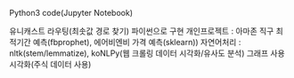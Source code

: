 Python3 code(Jupyter Notebook)


유니캐스트 라우팅(최솟값 경로 찾기) 파이썬으로 구현
개인프로젝트 : 아마존 직구 최적기간 예측(fbprophet), 에어비엔비 가격 예측(sklearn))
자연어처리 : nltk(stem/lemmatize), koNLPy(웹 크롤링 데이터 시각화/유사도 분석)
그래프 사용 시각화(주식 데이터 사용)

